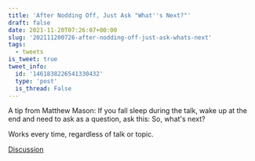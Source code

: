```yaml
---
title: 'After Nodding Off, Just Ask "What''s Next?"'
draft: false
date: 2021-11-20T07:26:07+00:00
slug: '202111200726-after-nodding-off-just-ask-whats-next'
tags:
  - tweets
is_tweet: true
tweet_info:
  id: '1461838226541330432'
  type: 'post'
  is_thread: False
---
```




A tip from Matthew Mason: If you fall sleep during the talk, wake up at the end and need to ask as a question, ask this: So, what's next? 

Works every time, regardless of talk or topic.

[Discussion](https://x.com/sytelus/status/1461838226541330432)
